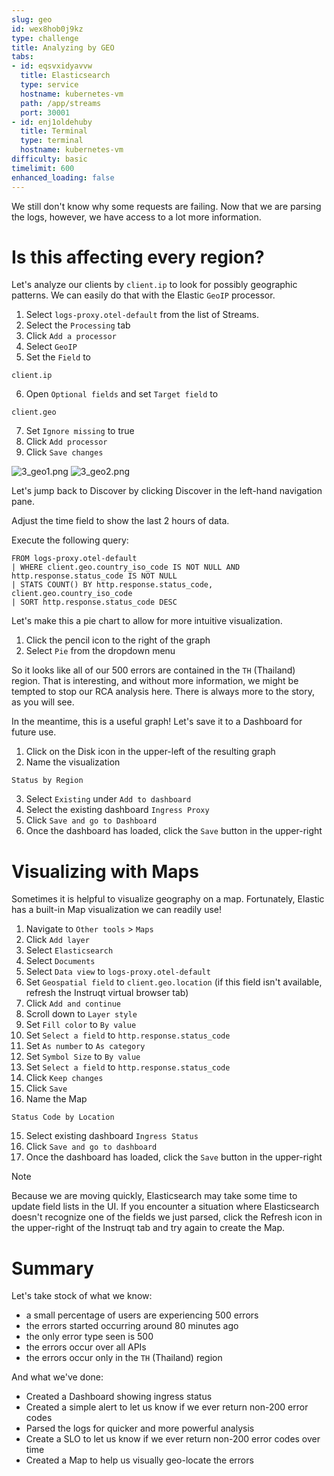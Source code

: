 ```yaml
---
slug: geo
id: wex8hob0j9kz
type: challenge
title: Analyzing by GEO
tabs:
- id: eqsvxidyavvw
  title: Elasticsearch
  type: service
  hostname: kubernetes-vm
  path: /app/streams
  port: 30001
- id: enj1oldehuby
  title: Terminal
  type: terminal
  hostname: kubernetes-vm
difficulty: basic
timelimit: 600
enhanced_loading: false
---
```

We still don't know why some requests are failing. Now that we are parsing the logs, however, we have access to a lot more information.

# Is this affecting every region?
Let's analyze our clients by `client.ip` to look for possibly geographic patterns. We can easily do that with the Elastic `GeoIP` processor.

1. Select `logs-proxy.otel-default` from the list of Streams.
2. Select the `Processing` tab
3. Click `Add a processor`
4. Select `GeoIP`
5. Set the `Field` to
  ```
  client.ip
  ```
6. Open `Optional fields` and set `Target field` to
  ```
  client.geo
  ```
7. Set `Ignore missing` to true
8. Click `Add processor`
9. Click `Save changes`

![3_geo1.png](../assets/3_geo1.png)
![3_geo2.png](../assets/3_geo2.png)

Let's jump back to Discover by clicking Discover in the left-hand navigation pane.

Adjust the time field to show the last 2 hours of data.

Execute the following query:
```esql
FROM logs-proxy.otel-default
| WHERE client.geo.country_iso_code IS NOT NULL AND http.response.status_code IS NOT NULL
| STATS COUNT() BY http.response.status_code, client.geo.country_iso_code
| SORT http.response.status_code DESC
```

Let's make this a pie chart to allow for more intuitive visualization.

1. Click the pencil icon to the right of the graph
2. Select `Pie` from the dropdown menu

So it looks like all of our 500 errors are contained in the `TH` (Thailand) region. That is interesting, and without more information, we might be tempted to stop our RCA analysis here. There is always more to the story, as you will see.

In the meantime, this is a useful graph! Let's save it to a Dashboard for future use.

1. Click on the Disk icon in the upper-left of the resulting graph
2. Name the visualization
  ```
  Status by Region
  ```
3. Select `Existing` under `Add to dashboard`
4. Select the existing dashboard `Ingress Proxy`
4. Click `Save and go to Dashboard`
5. Once the dashboard has loaded, click the `Save` button in the upper-right

# Visualizing with Maps

Sometimes it is helpful to visualize geography on a map. Fortunately, Elastic has a built-in Map visualization we can readily use!

1. Navigate to `Other tools` > `Maps`
2. Click `Add layer`
3. Select `Elasticsearch`
4. Select `Documents`
5. Select `Data view` to `logs-proxy.otel-default`
6. Set `Geospatial field` to `client.geo.location` (if this field isn't available, refresh the Instruqt virtual browser tab)
7. Click `Add and continue`
8. Scroll down to `Layer style`
9. Set `Fill color` to `By value`
10. Set `Select a field` to `http.response.status_code`
11. Set `As number` to `As category`
12. Set `Symbol Size` to `By value`
12. Set `Select a field` to `http.response.status_code`
13. Click `Keep changes`
14. Click `Save`
15. Name the Map
  ```
  Status Code by Location
  ```
15. Select existing dashboard `Ingress Status`
16. Click `Save and go to dashboard`
17. Once the dashboard has loaded, click the `Save` button in the upper-right

> [!NOTE]
> Because we are moving quickly, Elasticsearch may take some time to update field lists in the UI. If you encounter a situation where Elasticsearch doesn't recognize one of the fields we just parsed, click the Refresh icon in the upper-right of the Instruqt tab and try again to create the Map.

# Summary

Let's take stock of what we know:

* a small percentage of users are experiencing 500 errors
* the errors started occurring around 80 minutes ago
* the only error type seen is 500
* the errors occur over all APIs
* the errors occur only in the `TH` (Thailand) region

And what we've done:

* Created a Dashboard showing ingress status
* Created a simple alert to let us know if we ever return non-200 error codes
* Parsed the logs for quicker and more powerful analysis
* Create a SLO to let us know if we ever return non-200 error codes over time
* Created a Map to help us visually geo-locate the errors
